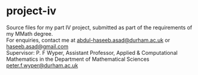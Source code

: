 # project-iv
 Source files for my part IV project, submitted as part of the requirements of my MMath degree. \
For enquiries, contact me at abdul-haseeb.asad@durham.ac.uk or haseeb.asad@gmail.com \
Supervisor: P. F Wyper, Assistant Professor, Applied & Computational Mathematics in the Department of Mathematical Sciences peter.f.wyper@durham.ac.uk